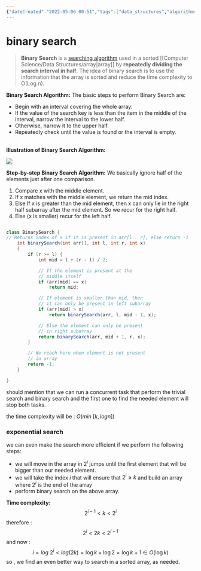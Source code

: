 ```yaml
---
{"dateCreated":"2022-05-06 00:51","tags":["data_structures","algorithms"],"pageDirection":"ltr","dg-publish":true,"permalink":"/computer-science/algorithms/binary-search/","dgPassFrontmatter":true}
---
```



# binary search
> **Binary Search** is a [searching algorithm](https://www.geeksforgeeks.org/searching-algorithms/) used in a sorted [[Computer Science/Data Structures/array\|array]] by **repeatedly dividing the search interval in half**. The idea of binary search is to use the information that the array is sorted and reduce the time complexity to O(Log n). 

**Binary Search Algorithm:** The basic steps to perform Binary Search are:

-   Begin with an interval covering the whole array.
-   If the value of the search key is less than the item in the middle of the interval, narrow the interval to the lower half.
-   Otherwise, narrow it to the upper half.
-   Repeatedly check until the value is found or the interval is empty.  
     

**Illustration of Binary Search Algorithm:** 

![](https://media.geeksforgeeks.org/wp-content/uploads/20220309171621/BinarySearch.png)

**Step-by-step Binary Search Algorithm:** We basically ignore half of the elements just after one comparison.

1.  Compare x with the middle element.
2.  If x matches with the middle element, we return the mid index.
3.  Else If x is greater than the mid element, then x can only lie in the right half subarray after the mid element. So we recur for the right half.
4.  Else (x is smaller) recur for the left half.

``` java

class BinarySearch {
// Returns index of x if it is present in arr[l.. r], else return -1
	int binarySearch(int arr[], int l, int r, int x)
	{
		if (r >= l) {
			int mid = l + (r - l) / 2;

			// If the element is present at the
			// middle itself
			if (arr[mid] == x)
				return mid;

			// If element is smaller than mid, then
			// it can only be present in left subarray
			if (arr[mid] > x)
				return binarySearch(arr, l, mid - 1, x);

			// Else the element can only be present
			// in right subarray
			return binarySearch(arr, mid + 1, r, x);
		}

		// We reach here when element is not present
		// in array
		return -1;
	}

}
```

should mention that we can run a concurrent task that perform the trivial search and binary search and the first one to find the needed element will stop both tasks. 

the time complexity will be : $O(min \ [k,logn])$ 

### exponential search 
we can even make the search more efficient if we  perform the following steps: 
* we will move in the array in $2^i$ jumps until the first element that will be bigger than our needed element. 
* we will take the index $i$ that will ensure that $2^i\geq{k}$ 
and build an array where $2^i$ is the end of the array 
* perform binary search on the above array.


__Time complexity:__
$$2^{i-1}<k<2^i$$
therefore :
$$2^i<2k<2^{i+1}$$
and now : 
$$i = log{\ 2^i}<log(2k)=\log{k}+\log{2}=\log{k}+1\in{O(\log{k})}$$
so , we find an even better way to search in a sorted array, as needed. 

